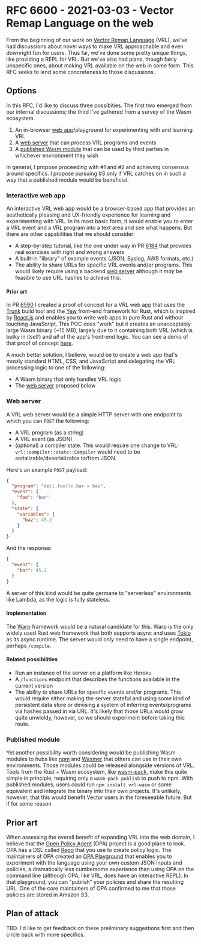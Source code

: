 # RFC 6600 - 2021-03-03 - Vector Remap Language on the web

From the beginning of our work on [Vector Remap Language][VRL] (VRL), we've had discussions about
novel ways to make VRL approachable and even downright fun for users. Thus far, we've done some
pretty unique things, like providing a REPL for VRL. But we've also had plans, though fairly
unspecific ones, about making VRL available on the web in some form. This RFC seeks to lend some
concreteness to those discussions.

## Options

In this RFC, I'd like to discuss three possibities. The first two emerged from our internal
discussions; the third I've gathered from a survey of the Wasm ecosystem.

1. An in-browser [web app]/playground for experimenting with and learning VRL
2. A [web server] that can process VRL programs and events
3. A [published Wasm module] that can be used by third parties in whichever environment they wish

In general, I propose proceeding with #1 and #2 and achieving consensus around specifics. I propose
pursuing #3 only if VRL catches on in such a way that a published module would be beneficial.

### Interactive web app

An interactive VRL web app would be a browser-based app that provides an aesthetically pleasing and
UX-friendly experience for learning and experimenting with VRL. In its most basic form, it would
enable you to enter a VRL event and a VRL program into a text area and see what happens. But there
are other capabilities that we should consider:

* A step-by-step tutorial, like the one under way in PR [6184] that provides real exercises with
  right and wrong answers
* A built-in "library" of example events (JSON, Syslog, AWS formats, etc.)
* The ability to share URLs for specific VRL events and/or programs. This would likely require using
  a backend [web server] although it *may* be feasible to use URL hashes to achieve this.

#### Prior art

In PR [6590] I created a proof of concept for a VRL web app that uses the [Trunk] build tool and the
[Yew] front-end framework for Rust, which is inspired by [React.js][react] and enables you to write
web apps in pure Rust and without touching JavaScript. This POC does "work" but it creates an
unacceptably large Wasm binary (~15 MB), largely due to it containing both VRL (which is bulky in
itself) and *all* of the app's front-end logic. You can see a demo of that proof of concept
[here][vrl_web_app].

A much better solution, I believe, would be to create a web app that's mostly standard HTML, CSS,
and JavaScript and delegating the VRL processing logic to one of the following:

* A Wasm binary that only handles VRL logic
* The [web server] proposed below

### Web server

A VRL web server would be a simple HTTP server with one endpoint to which you
can `POST` the following:

* A VRL program (as a string)
* A VRL event (as JSON)
* (optional) a compiler state. This would require one change to VRL:
  `vrl::compiler::state::Compiler` would need to be serializable/deserializable
  to/from JSON.

Here's an example `POST` payload:

```json
{
  "program": "del(.foo)\n.bar = baz",
  "event": {
    "foo": "bar"
  },
  "state": {
    "variables": {
      "baz": 45.2
    }
  }
}
```

And the response:

```json
{
  "event": {
    "bar": 45.2
  }
}
```

A server of this kind would be quite germane to "serverless" environments like Lambda, as the logic
is fully stateless.

#### Implementation

The [Warp] framework would be a natural candidate for this. Warp is the only widely used Rust web
framework that both supports async and uses [Tokio] as its async runtime. The server would only need
to have a single endpoint, perhaps `/compile`.

#### Related possibilities

* Run an instance of the server on a platform like Heroku
* A `/functions` endpoint that describes the functions available in the current version
* The ability to share URLs for specific events and/or programs. This would require either making
  the server stateful and using some kind of persistent data store or devising a system of inferring
  events/programs via hashes passed in via URL. It's likely that those URLs would grow quite
  unwieldy, however, so we should experiment before taking this route.

### Published module

Yet another possibility worth considering would be publishing Wasm modules to hubs like [npm] and
[Wasmer] that others can use in their own environments. Those modules could be released alongside
versions of VRL. Tools from the Rust + Wasm ecosystem, like [wasm-pack], make this quite simple in
principle, requiring only a `wasm-pack publish` to push to npm. With published modules, users could
run `npm install vrl-wasm` or some equivalent and integrate the binary into their own projects. It's
unlikely, however, that this would benefit Vector users in the foreseeable future. But if for some
reason

## Prior art

When assessing the overall benefit of expanding VRL into the web domain, I believe that the [Open
Policy Agent][opa] (OPA) project is a good place to look. OPA has a DSL called [Rego] that you use
to create policy logic. The maintainers of OPA created an [OPA Playground][opa_playground] that
enables you to experiment with the language using your own custom JSON inputs and policies, a
dramatically less cumbersome experience than using OPA on the command line (although OPA, like VRL,
does have an interactive REPL). In that playground, you can "publish" your policies and share the
resulting URL. One of the core maintainers of OPA confirmed to me that those policies are stored in
Amazon S3.

## Plan of attack

TBD. I'd like to get feedback on these preliminary suggestions first and then circle back with more
specifics.

[6184]: https://github.com/timberio/vector/pull/6184
[6590]: https://github.com/timberio/vector/pull/6590
[npm]: https://npmjs.org
[opa]: https://open-policy-agent.org
[opa_playground]: https://play.openpolicyagent.org
[published wasm module]: #published-module
[react]: https://reactjs.org
[rego]: https://www.openpolicyagent.org/docs/latest/#rego
[tokio]: https://tokio.rs
[trunk]: https://github.com/thedodd/trunk
[vrl]: https://vrl.dev
[vrl_web_app]: https://vrl-web.netlify.app
[warp]: https://github.com/seanmonstar/warp
[wasm]: https://webassembly.org
[wasm-pack]: https://github.com/rustwasm/wasm-pack
[wasmer]: https://wasmer.io
[web app]: #interactive-web-app
[web server]: #web-server
[yew]: https://yew.rs
